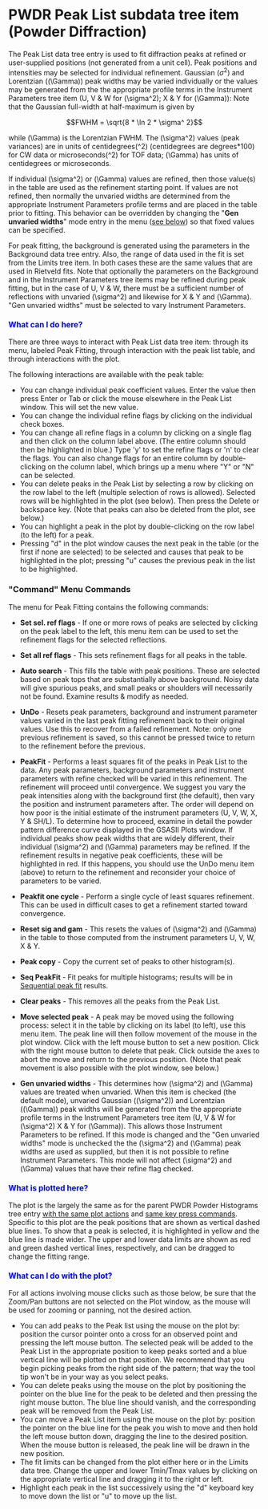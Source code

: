 <!--- Don't change the HTML version of this file; edit the .md version -->
<a name="PWDR_Peak_List"></a>
#  PWDR **Peak List** subdata tree item (Powder Diffraction)

The Peak List data tree entry is used to fit diffraction peaks at refined or user-supplied positions (not generated from a unit cell). Peak positions and intensities may be selected for individual refinement. Gaussian ($\sigma^2$) and Lorentzian (\(\Gamma\)) peak widths may be varied individually or the values may be generated from the the appropriate profile terms in the Instrument Parameters tree item (U, V & W for \(\sigma^2\); X & Y for \(\Gamma\)): Note that the Gaussian full-width at half-maximum is given by 

$$FWHM = \sqrt{8 * \ln 2 * \sigma^ 2}$$

while \(\Gamma\) is the Lorentzian FWHM. The \(\sigma^2\) values (peak variances) are in units of centidegrees\(^2\) (centidegrees are degrees*100) for CW data or microseconds\(^2\) for TOF data; \(\Gamma\) has units of centidegrees or microseconds. 

If individual \(\sigma^2\) or \(\Gamma\) values are refined, then those value(s) in the table are used as the refinement starting point. If values are not refined, then normally the unvaried widths are determined from the appropriate Instrument Parameters profile terms and are placed in the table prior to fitting. This behavior can be overridden by changing the "**Gen unvaried widths**" mode entry in the menu ([see below](#GenUnvariedWidths)) so that fixed values can be specified.

For peak fitting, the background is generated using the parameters in the Background data tree entry. Also, the range of data used in the fit is set from the Limits tree item. In both cases these are the same values that are used in Rietveld fits. Note that optionally the parameters on the Background and in the Instrument Parameters tree items may be refined during peak fitting, but in the case of U, V & W, there must be a sufficient number of reflections with unvaried \(\sigma^2\) and likewise for X & Y and  \(\Gamma\).  "Gen unvaried widths" must be selected to vary Instrument Parameters.
 
<H3 style="color:blue;font-size:1.1em">What can I do here?</H3>

There are three ways to interact with Peak List data tree item: through its menu, labeled Peak Fitting, through interaction with the peak list table, and through interactions with the plot.

The following interactions are available with the peak table:

* You can change individual peak coefficient values. Enter the value then press Enter or Tab or click the mouse elsewhere in the Peak List window. This will set the new value.
* You can change the individual refine flags by clicking on the individual check boxes.
* You can change all refine flags in a column by clicking on a single flag and then click on the column label above. (The entire column should then be highlighted in blue.) Type 'y' to set the refine flags or 'n' to clear the flags. You can also change flags for an entire column by double-clicking on the column label, which brings up a menu where "Y" or "N" can be selected.
* You can delete peaks in the Peak List by selecting a row by clicking on the row label to the left (multiple selection of rows is allowed). Selected rows will be highlighted in the plot (see below). Then press the Delete or backspace key. (Note that peaks can also be deleted from the plot, see below.)
* You can highlight a peak in the plot by double-clicking on the row label (to the left) for a peak.
* Pressing "d" in the plot window causes the next peak in the table (or the first if none are selected) to be selected and causes that peak to be highlighted in the plot; pressing "u" causes the previous peak in the list to be highlighted. 

### "**Command**" Menu Commands

The menu for Peak Fitting contains the following commands:

* **Set sel. ref flags** - If one or more rows of peaks are selected by clicking on the peak label to the left, this menu item can be used to set the refinement flags for the selected reflections.

* **Set all ref flags** - This sets refinement flags for all peaks in the table.

* **Auto search** - This fills the table with peak positions. These are selected based on peak tops that are substantially above background. Noisy data will give spurious peaks, and small peaks or shoulders will necessarily not be found. Examine results & modify as needed.

* **UnDo** - Resets peak parameters, background and instrument parameter values varied in the last peak fitting refinement back to their original values. Use this to recover from a failed refinement. Note: only one previous refinement is saved, so this cannot be pressed twice to return to the refinement before the previous.

* **PeakFit** - Performs a least squares fit of the peaks in Peak List to the data. Any peak parameters, background parameters and instrument parameters with refine checked will be varied in this refinement. The refinement will proceed until convergence. We suggest you vary the peak intensities along with the background first (the default), then vary the position and instrument parameters after. The order will depend on how poor is the initial estimate of the instrument parameters (U, V, W, X, Y & SH/L). To determine how to proceed, examine in detail the powder pattern difference curve displayed in the GSASII Plots window. If individual peaks show peak widths that are widely different, their individual \(\sigma^2\) and \(\Gamma\) parameters may be refined. If the refinement results in negative peak coefficients, these will be highlighted in red. If this happens, you should use the UnDo menu item (above) to return to the refinement and reconsider your choice of parameters to be varied.

* **Peakfit one cycle** - Perform a single cycle of least squares refinement. This can be used in difficult cases to get a refinement started toward convergence.

* **Reset sig and gam** - This resets the values of \(\sigma^2\) and \(\Gamma\) in the table to those computed from the instrument parameters U, V, W, X & Y.

* **Peak copy** - Copy the current set of peaks to other histogram(s).

* **Seq PeakFit** - Fit peaks for multiple histograms; results will be in [Sequential peak fit](./sequential.md) results.

* **Clear peaks** - This removes all the peaks from the Peak List.

* **Move selected peak** - A peak may be moved using the following process: select it in the table by clicking on its label (to left), use this menu item. The peak line will then follow movement of the mouse in the plot window. Click with the left mouse button to set a new position. Click with the right mouse button to delete that peak. Click outside the axes to abort the move and return to the previous position. (Note that peak movement is also possible with the plot window, see below.)
<a name="GenUnvariedWidths"></a>

* **Gen unvaried widths** - This determines how \(\sigma^2\) and \(\Gamma\) values are treated when unvaried. When this item is checked (the default mode), unvaried Gaussian (\(\sigma^2\)) and Lorentzian (\(\Gamma\)) peak widths will be generated from the the appropriate profile terms in the Instrument Parameters tree item (U, V & W for \(\sigma^2\) X & Y for \(\Gamma\)). This allows those Instrument Parameters to be refined. If this mode is changed and the "Gen unvaried widths" mode is unchecked the the \(\sigma^2\) and \(\Gamma\) peak widths are used as supplied, but then it is not possible to refine Instrument Parameters. This mode will not affect \(\sigma^2\) and \(\Gamma\) values that have their refine flag checked.

<H3 style="color:blue;font-size:1.1em">What is plotted here?</H3>

The plot is the largely the same as for the parent PWDR Powder Histograms tree entry 
[with the same plot actions](./powderparent.md#PWDR_plot_actions) and [same key press commands](./powderparent.md#PWDR_keylist). Specific to this plot are the peak positions that are shown as vertical dashed blue lines. To show that a peak is selected, it is highlighted in yellow and the blue line is made wider. The upper and lower data limits are shown as red and green dashed vertical lines, respectively, and can be dragged to change the fitting range. 

<H3 style="color:blue;font-size:1.1em">What can I do with the plot?</H3>

For all actions involving mouse clicks such as those below, be sure that the Zoom/Pan buttons are not selected on the Plot window, as the mouse will be used for zooming or panning, not the desired action.

* You can add peaks to the Peak list using the mouse on the plot by: position the cursor pointer onto a cross for an observed point and pressing the left mouse button. The selected peak will be added to the Peak List in the appropriate position to keep peaks sorted and a blue vertical line will be plotted on that position. We recommend that you begin picking peaks from the right side of the pattern; that way the tool tip won't be in your way as you select peaks.
* You can delete peaks using the mouse on the plot by positioning the pointer on the blue line for the peak to be deleted and then pressing the right mouse button. The blue line should vanish, and the corresponding peak will be removed from the Peak List.
* You can move a Peak List item using the mouse on the plot by: position the pointer on the blue line for the peak you wish to move and then hold the left mouse button down, dragging the line to the desired position. When the mouse button is released, the peak line will be drawn in the new position.
* The fit limits can be changed from the plot either here or in the Limits data tree. Change the upper and lower Tmin/Tmax values by clicking on the appropriate vertical line and dragging it to the right or left.
* Highlight each peak in the list successively using the "d" keyboard key to move down the list or "u" to move up the list. 

